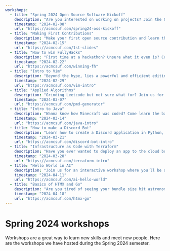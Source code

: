 ```yaml
---
workshops:
  - title: "Spring 2024 Open Source Software Kickoff"
    description: "Are you interested on working on projects? Join the Open Source Software Team where we work on ACM related projects open for anyone to contribute to! This team is open to any skill level (beginner, advanced, etc.). This week we will hold our first meeting showcasing all the available projects we have and all the projects we have done to give you all an idea of what we do!"
    timestamp: "2024-02-08"
    url: "https://acmcsuf.com/spring24-oss-kickoff"
  - title: "Making First Contributions"
    description: "Make your first open source contribution and learn the basics of Git and GitHub. This week we’ll be demonstrating how to contribute to the acmcsufoss org. This workshop will teach you how to set up our projects and help you create your first commit to our repo!"
    timestamp: "2024-02-15"
    url: "https://acmcsuf.com/1st-slides"
  - title: "How to win FullyHacks"
    description: "First time at a hackathon? Unsure what it even is? Come to our workshop to learn some tips and tricks on where to begin! Learn the secrets to success, from ideation to execution, and master the art of building innovative projects under pressure."
    timestamp: "2024-02-22"
    url: "https://acmcsuf.com/winning-fh"
  - title: "Intro to Vim"
    description: "Beyond the hype, lies a powerful and efficient editing experience. Learn how to speed up your coding and learn Vim in our workshop!"
    timestamp: "2024-02-29"
    url: "https://acmcsuf.com/vim-intro"
  - title: "Applied Algorithms"
    description: "Grinding Leetcode but not sure what for? Join us for an exciting workshop on applied algorithms where we’ll demonstrate how to apply data structures and algorithms to build a dungeon generator!"
    timestamp: "2024-03-07"
    url: "https://acmcsuf.com/pmd-generator"
  - title: "Intro to Java"
    description: "Wanna know how Minecraft was coded? Come learn the basics of Java! This workshop will mostly be a code along, in order to help you get started with the C-based language."
    timestamp: "2024-03-14"
    url: "https://acmcsuf.com/java-intro"
  - title: "How to make a Discord Bot"
    description: "Learn how to create a Discord application in Python, connect to it, and give it functionality using commands!"
    timestamp: "2024-03-21"
    url: "https://acmcsuf.com/discord-bot-intro"
  - title: "Infrastructure as Code with Terraform"
    description: "Have you ever wanted to deploy an app to the cloud but felt overwhelmed by the cloud provider’s complex/chaotic website? Come learn about how Terraform can make provisioning resources in the cloud safe and efficient , by defining our infrastructure as code!"
    timestamp: "2024-03-28"
    url: "https://acmcsuf.com/terraform-intro"
  - title: "Hello World in AI"
    description: "Join us for an interactive workshop where you'll be able to apply the fundamentals of artificial intelligence by building a digit recognizer from scratch! Bonus points if you attend the AI Team's workshop this week!!"
    timestamp: "2024-04-11"
    url: "https://acmcsuf.com/ai-hello-world"
  - title: "Basics of HTMX and Go"
    description: "Are you tired of seeing your bundle size hit astronomical levels when using modern frontend frameworks like react/next.js? Wish you could just write web applications without having to ever touch a line of javascript? Well we got a treat for you! In this week's double workshop we will be covering the basics of Go for developing fast, scalable backends and HTMX for making frontends without Javascript*! Come check it out and see how you can potentially speed up your development with the simplicity of Go and HTMX!"
    timestamp: "2024-04-18"
    url: "https://acmcsuf.com/htmx-go"
---
```


# Spring 2024 workshops

Workshops are a great way to learn new skills and meet new people. Here are the
workshops we have hosted during the Spring 2024 semester.
